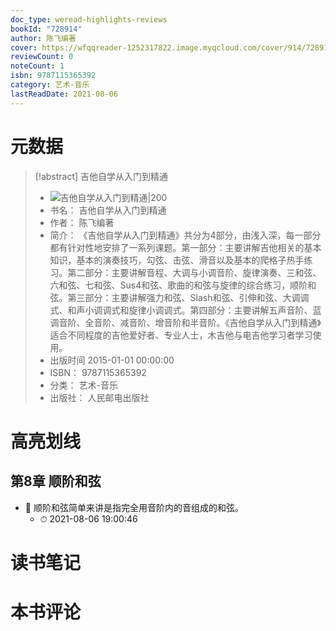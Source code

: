 ```yaml
---
doc_type: weread-highlights-reviews
bookId: "728914"
author: 陈飞编著
cover: https://wfqqreader-1252317822.image.myqcloud.com/cover/914/728914/t7_728914.jpg
reviewCount: 0
noteCount: 1
isbn: 9787115365392
category: 艺术-音乐
lastReadDate: 2021-08-06
---
```

# 元数据
> [!abstract] 吉他自学从入门到精通
> - ![ 吉他自学从入门到精通|200](https://wfqqreader-1252317822.image.myqcloud.com/cover/914/728914/t7_728914.jpg)
> - 书名： 吉他自学从入门到精通
> - 作者： 陈飞编著
> - 简介： 《吉他自学从入门到精通》共分为4部分，由浅入深，每一部分都有针对性地安排了一系列课题。第一部分：主要讲解吉他相关的基本知识，基本的演奏技巧，勾弦、击弦、滑音以及基本的爬格子热手练习。第二部分：主要讲解音程、大调与小调音阶、旋律演奏、三和弦、六和弦、七和弦、Sus4和弦、歌曲的和弦与旋律的综合练习，顺阶和弦。第三部分：主要讲解强力和弦、Slash和弦、引伸和弦、大调调式、和声小调调式和旋律小调调式。第四部分：主要讲解五声音阶、蓝调音阶、全音阶、减音阶、增音阶和半音阶。《吉他自学从入门到精通》适合不同程度的吉他爱好者、专业人士，木吉他与电吉他学习者学习使用。
> - 出版时间 2015-01-01 00:00:00
> - ISBN： 9787115365392
> - 分类： 艺术-音乐
> - 出版社： 人民邮电出版社

# 高亮划线

## 第8章 顺阶和弦


- 📌 顺阶和弦简单来讲是指完全用音阶内的音组成的和弦。 
    - ⏱ 2021-08-06 19:00:46 
# 读书笔记

# 本书评论
